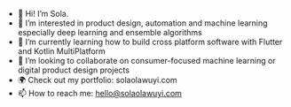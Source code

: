 - 👋 Hi! I’m Sola. 
- 👀 I’m interested in product design, automation and machine learning especially deep learning and ensemble algorithms
- 🌱 I’m currently learning how to build cross platform software with Flutter and Kotlin MultiPlatform
- 💞️ I’m looking to collaborate on consumer-focused machine learning or digital product design projects
- 🌍 Check out my portfolio: solaolawuyi.com
- 📫 How to reach me: hello@solaolawuyi.com 
<!---
solaszn/solaszn is a ✨ special ✨ repository because its `README.md` (this file) appears on your GitHub profile.
You can click the Preview link to take a look at your changes.
--->

